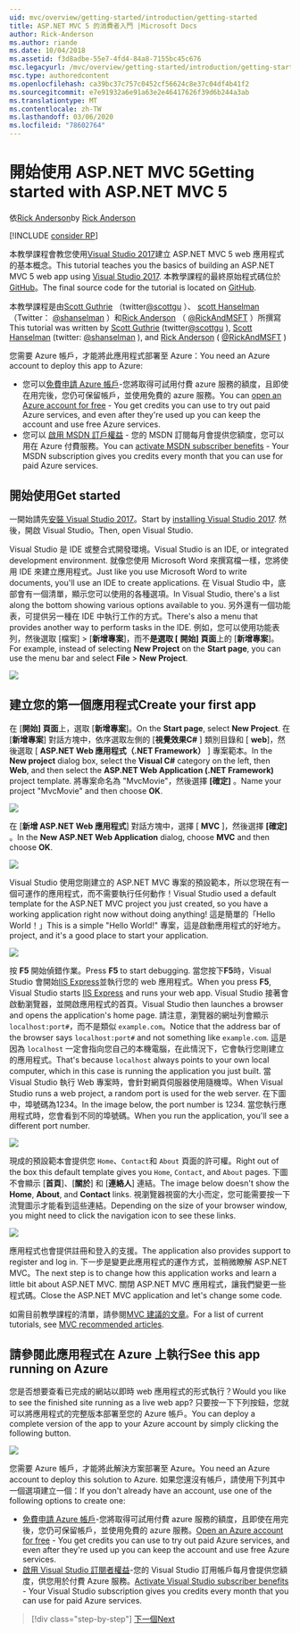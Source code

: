 ```yaml
---
uid: mvc/overview/getting-started/introduction/getting-started
title: ASP.NET MVC 5 的消費者入門 |Microsoft Docs
author: Rick-Anderson
ms.author: riande
ms.date: 10/04/2018
ms.assetid: f3d8adbe-55e7-4fd4-84a8-7155bc45c676
msc.legacyurl: /mvc/overview/getting-started/introduction/getting-started
msc.type: authoredcontent
ms.openlocfilehash: ca39bc37c757c0452cf56624c8e37c04df4b41f2
ms.sourcegitcommit: e7e91932a6e91a63e2e46417626f39d6b244a3ab
ms.translationtype: MT
ms.contentlocale: zh-TW
ms.lasthandoff: 03/06/2020
ms.locfileid: "78602764"
---
```

# <a name="getting-started-with-aspnet-mvc-5"></a><span data-ttu-id="e4447-102">開始使用 ASP.NET MVC 5</span><span class="sxs-lookup"><span data-stu-id="e4447-102">Getting started with ASP.NET MVC 5</span></span>

<span data-ttu-id="e4447-103">依[Rick Anderson](https://twitter.com/RickAndMSFT)</span><span class="sxs-lookup"><span data-stu-id="e4447-103">by [Rick Anderson](https://twitter.com/RickAndMSFT)</span></span>

[!INCLUDE [consider RP](../../../../includes/razor.md)]

<span data-ttu-id="e4447-104">本教學課程會教您使用[Visual Studio 2017](https://visualstudio.microsoft.com/downloads/?utm_medium=microsoft&utm_source=docs.microsoft.com&utm_campaign=button+cta&utm_content=download+vs2017)建立 ASP.NET MVC 5 web 應用程式的基本概念。</span><span class="sxs-lookup"><span data-stu-id="e4447-104">This tutorial teaches you the basics of building an ASP.NET MVC 5 web app using [Visual Studio 2017](https://visualstudio.microsoft.com/downloads/?utm_medium=microsoft&utm_source=docs.microsoft.com&utm_campaign=button+cta&utm_content=download+vs2017).</span></span> <span data-ttu-id="e4447-105">本教學課程的最終原始程式碼位於[GitHub](https://github.com/dotnet/AspNetDocs/tree/master/aspnet/mvc/overview/getting-started/introduction/sample/MvcMovie/MvcMovie)。</span><span class="sxs-lookup"><span data-stu-id="e4447-105">The final source code for the tutorial is located on [GitHub](https://github.com/dotnet/AspNetDocs/tree/master/aspnet/mvc/overview/getting-started/introduction/sample/MvcMovie/MvcMovie).</span></span>

<span data-ttu-id="e4447-106">本教學課程是由[Scott Guthrie](https://weblogs.asp.net/scottgu/) （twitter[@scottgu](https://twitter.com/scottgu) ）、 [scott Hanselman](http://www.hanselman.com/blog/) （Twitter： [@shanselman](https://twitter.com/shanselman) ）和[Rick Anderson](https://twitter.com/RickAndMSFT) （ [@RickAndMSFT](https://twitter.com/#!/RickAndMSFT) ）所撰寫</span><span class="sxs-lookup"><span data-stu-id="e4447-106">This tutorial was written by [Scott Guthrie](https://weblogs.asp.net/scottgu/) (twitter[@scottgu](https://twitter.com/scottgu) ), [Scott Hanselman](http://www.hanselman.com/blog/) (twitter: [@shanselman](https://twitter.com/shanselman) ), and [Rick Anderson](https://twitter.com/RickAndMSFT) ( [@RickAndMSFT](https://twitter.com/#!/RickAndMSFT) )</span></span>

<span data-ttu-id="e4447-107">您需要 Azure 帳戶，才能將此應用程式部署至 Azure：</span><span class="sxs-lookup"><span data-stu-id="e4447-107">You need an Azure account to deploy this app to Azure:</span></span>

- <span data-ttu-id="e4447-108">您可以[免費申請 Azure 帳戶](https://azure.microsoft.com/pricing/free-trial/?WT.mc_id=A443DD604)-您將取得可試用付費 azure 服務的額度，且即使在用完後，您仍可保留帳戶，並使用免費的 azure 服務。</span><span class="sxs-lookup"><span data-stu-id="e4447-108">You can [open an Azure account for free](https://azure.microsoft.com/pricing/free-trial/?WT.mc_id=A443DD604) - You get credits you can use to try out paid Azure services, and even after they're used up you can keep the account and use free Azure services.</span></span>
- <span data-ttu-id="e4447-109">您可以 [啟用 MSDN 訂戶權益](https://azure.microsoft.com/pricing/member-offers/msdn-benefits-details/?WT.mc_id=A443DD604) - 您的 MSDN 訂閱每月會提供您額度，您可以用在 Azure 付費服務。</span><span class="sxs-lookup"><span data-stu-id="e4447-109">You can [activate MSDN subscriber benefits](https://azure.microsoft.com/pricing/member-offers/msdn-benefits-details/?WT.mc_id=A443DD604) - Your MSDN subscription gives you credits every month that you can use for paid Azure services.</span></span>

## <a name="get-started"></a><span data-ttu-id="e4447-110">開始使用</span><span class="sxs-lookup"><span data-stu-id="e4447-110">Get started</span></span>

<span data-ttu-id="e4447-111">一開始請先[安裝 Visual Studio 2017](https://visualstudio.microsoft.com/downloads/?utm_medium=microsoft&utm_source=docs.microsoft.com&utm_campaign=button+cta&utm_content=download+vs2017)。</span><span class="sxs-lookup"><span data-stu-id="e4447-111">Start by [installing Visual Studio 2017](https://visualstudio.microsoft.com/downloads/?utm_medium=microsoft&utm_source=docs.microsoft.com&utm_campaign=button+cta&utm_content=download+vs2017).</span></span> <span data-ttu-id="e4447-112">然後，開啟 Visual Studio。</span><span class="sxs-lookup"><span data-stu-id="e4447-112">Then, open Visual Studio.</span></span>

<span data-ttu-id="e4447-113">Visual Studio 是 IDE 或整合式開發環境。</span><span class="sxs-lookup"><span data-stu-id="e4447-113">Visual Studio is an IDE, or integrated development environment.</span></span> <span data-ttu-id="e4447-114">就像您使用 Microsoft Word 來撰寫檔一樣，您將使用 IDE 來建立應用程式。</span><span class="sxs-lookup"><span data-stu-id="e4447-114">Just like you use Microsoft Word to write documents, you'll use an IDE to create applications.</span></span> <span data-ttu-id="e4447-115">在 Visual Studio 中，底部會有一個清單，顯示您可以使用的各種選項。</span><span class="sxs-lookup"><span data-stu-id="e4447-115">In Visual Studio, there's a list along the bottom showing various options available to you.</span></span> <span data-ttu-id="e4447-116">另外還有一個功能表，可提供另一種在 IDE 中執行工作的方式。</span><span class="sxs-lookup"><span data-stu-id="e4447-116">There's also a menu that provides another way to perform tasks in the IDE.</span></span> <span data-ttu-id="e4447-117">例如，您可以使用功能表列，然後選取 [檔案] > [**新增專案**]，而不**是選取 [** **開始] 頁面**上的 [**新增專案**]。</span><span class="sxs-lookup"><span data-stu-id="e4447-117">For example, instead of selecting **New Project** on the **Start page**, you can use the menu bar and select **File** > **New Project**.</span></span>

![](getting-started/_static/image1.png)

## <a name="create-your-first-app"></a><span data-ttu-id="e4447-118">建立您的第一個應用程式</span><span class="sxs-lookup"><span data-stu-id="e4447-118">Create your first app</span></span>

<span data-ttu-id="e4447-119">在 [**開始] 頁面**上，選取 [**新增專案**]。</span><span class="sxs-lookup"><span data-stu-id="e4447-119">On the **Start page**, select **New Project**.</span></span> <span data-ttu-id="e4447-120">在 [**新增專案**] 對話方塊中，依序選取左側的 [**視覺效果C#**  ] 類別目錄和 [ **web**]，然後選取 [ **ASP.NET Web 應用程式（.NET Framework）** ] 專案範本。</span><span class="sxs-lookup"><span data-stu-id="e4447-120">In the **New project** dialog box, select the **Visual C#** category on the left, then **Web**, and then select the **ASP.NET Web Application (.NET Framework)** project template.</span></span> <span data-ttu-id="e4447-121">將專案命名為 "MvcMovie"，然後選擇 **[確定]** 。</span><span class="sxs-lookup"><span data-stu-id="e4447-121">Name your project "MvcMovie" and then choose **OK**.</span></span>

![](getting-started/_static/image2.png)

<span data-ttu-id="e4447-122">在 [**新增 ASP.NET Web 應用程式**] 對話方塊中，選擇 [ **MVC** ]，然後選擇 **[確定]** 。</span><span class="sxs-lookup"><span data-stu-id="e4447-122">In the **New ASP.NET Web Application** dialog, choose **MVC** and then choose **OK**.</span></span>

![](getting-started/_static/image3.png)

<span data-ttu-id="e4447-123">Visual Studio 使用您剛建立的 ASP.NET MVC 專案的預設範本，所以您現在有一個可運作的應用程式，而不需要執行任何動作！</span><span class="sxs-lookup"><span data-stu-id="e4447-123">Visual Studio used a default template for the ASP.NET MVC project you just created, so you have a working application right now without doing anything!</span></span> <span data-ttu-id="e4447-124">這是簡單的「Hello World！」</span><span class="sxs-lookup"><span data-stu-id="e4447-124">This is a simple "Hello World!"</span></span> <span data-ttu-id="e4447-125">專案，這是啟動應用程式的好地方。</span><span class="sxs-lookup"><span data-stu-id="e4447-125">project, and it's a good place to start your application.</span></span>

![](getting-started/_static/image4.png)

<span data-ttu-id="e4447-126">按 **F5** 開始偵錯作業。</span><span class="sxs-lookup"><span data-stu-id="e4447-126">Press **F5** to start debugging.</span></span> <span data-ttu-id="e4447-127">當您按下**F5**時，Visual Studio 會開始[IIS Express](/iis/extensions/introduction-to-iis-express/iis-express-overview)並執行您的 web 應用程式。</span><span class="sxs-lookup"><span data-stu-id="e4447-127">When you press **F5**, Visual Studio starts [IIS Express](/iis/extensions/introduction-to-iis-express/iis-express-overview) and runs your web app.</span></span> <span data-ttu-id="e4447-128">Visual Studio 接著會啟動瀏覽器，並開啟應用程式的首頁。</span><span class="sxs-lookup"><span data-stu-id="e4447-128">Visual Studio then launches a browser and opens the application's home page.</span></span> <span data-ttu-id="e4447-129">請注意，瀏覽器的網址列會顯示 `localhost:port#`，而不是類似 `example.com`。</span><span class="sxs-lookup"><span data-stu-id="e4447-129">Notice that the address bar of the browser says `localhost:port#` and not something like `example.com`.</span></span> <span data-ttu-id="e4447-130">這是因為 `localhost` 一定會指向您自己的本機電腦，在此情況下，它會執行您剛建立的應用程式。</span><span class="sxs-lookup"><span data-stu-id="e4447-130">That's because `localhost` always points to your own local computer, which in this case is running the application you just built.</span></span> <span data-ttu-id="e4447-131">當 Visual Studio 執行 Web 專案時，會針對網頁伺服器使用隨機埠。</span><span class="sxs-lookup"><span data-stu-id="e4447-131">When Visual Studio runs a web project, a random port is used for the web server.</span></span> <span data-ttu-id="e4447-132">在下圖中，埠號碼為1234。</span><span class="sxs-lookup"><span data-stu-id="e4447-132">In the image below, the port number is 1234.</span></span> <span data-ttu-id="e4447-133">當您執行應用程式時，您會看到不同的埠號碼。</span><span class="sxs-lookup"><span data-stu-id="e4447-133">When you run the application, you'll see a different port number.</span></span>

![](getting-started/_static/image5.png)

<span data-ttu-id="e4447-134">現成的預設範本會提供您 `Home`、`Contact`和 `About` 頁面的許可權。</span><span class="sxs-lookup"><span data-stu-id="e4447-134">Right out of the box this default template gives you `Home`, `Contact`, and `About` pages.</span></span> <span data-ttu-id="e4447-135">下圖不會顯示 [**首頁**]、[**關於**] 和 [**連絡人**] 連結。</span><span class="sxs-lookup"><span data-stu-id="e4447-135">The image below doesn't show the **Home**, **About**, and **Contact** links.</span></span> <span data-ttu-id="e4447-136">視瀏覽器視窗的大小而定，您可能需要按一下流覽圖示才能看到這些連結。</span><span class="sxs-lookup"><span data-stu-id="e4447-136">Depending on the size of your browser window, you might need to click the navigation icon to see these links.</span></span>

![](getting-started/_static/image6.png)

<span data-ttu-id="e4447-137">應用程式也會提供註冊和登入的支援。</span><span class="sxs-lookup"><span data-stu-id="e4447-137">The application also provides support to register and log in.</span></span> <span data-ttu-id="e4447-138">下一步是變更此應用程式的運作方式，並稍微瞭解 ASP.NET MVC。</span><span class="sxs-lookup"><span data-stu-id="e4447-138">The next step is to change how this application works and learn a little bit about ASP.NET MVC.</span></span> <span data-ttu-id="e4447-139">關閉 ASP.NET MVC 應用程式，讓我們變更一些程式碼。</span><span class="sxs-lookup"><span data-stu-id="e4447-139">Close the ASP.NET MVC application and let's change some code.</span></span>

<span data-ttu-id="e4447-140">如需目前教學課程的清單，請參閱[MVC 建議的文章](../mvc-learning-sequence.md)。</span><span class="sxs-lookup"><span data-stu-id="e4447-140">For a list of current tutorials, see [MVC recommended articles](../mvc-learning-sequence.md).</span></span>

## <a name="see-this-app-running-on-azure"></a><span data-ttu-id="e4447-141">請參閱此應用程式在 Azure 上執行</span><span class="sxs-lookup"><span data-stu-id="e4447-141">See this app running on Azure</span></span>

<span data-ttu-id="e4447-142">您是否想要查看已完成的網站以即時 web 應用程式的形式執行？</span><span class="sxs-lookup"><span data-stu-id="e4447-142">Would you like to see the finished site running as a live web app?</span></span> <span data-ttu-id="e4447-143">只要按一下下列按鈕，您就可以將應用程式的完整版本部署至您的 Azure 帳戶。</span><span class="sxs-lookup"><span data-stu-id="e4447-143">You can deploy a complete version of the app to your Azure account by simply clicking the following button.</span></span>

[![](https://azuredeploy.net/deploybutton.png)](https://azuredeploy.net/?repository=https://github.com/dotnet/AspNetDocs/tree/master/aspnet/mvc/overview/getting-started/introduction/sample/MvcMovie&amp;WT.mc_id=deploy_azure_aspnet)

<span data-ttu-id="e4447-144">您需要 Azure 帳戶，才能將此解決方案部署至 Azure。</span><span class="sxs-lookup"><span data-stu-id="e4447-144">You need an Azure account to deploy this solution to Azure.</span></span> <span data-ttu-id="e4447-145">如果您還沒有帳戶，請使用下列其中一個選項建立一個：</span><span class="sxs-lookup"><span data-stu-id="e4447-145">If you don't already have an account, use one of the following options to create one:</span></span>

- <span data-ttu-id="e4447-146">[免費申請 Azure 帳戶](https://azure.microsoft.com/pricing/free-trial/?WT.mc_id=A443DD604)-您將取得可試用付費 azure 服務的額度，且即使在用完後，您仍可保留帳戶，並使用免費的 azure 服務。</span><span class="sxs-lookup"><span data-stu-id="e4447-146">[Open an Azure account for free](https://azure.microsoft.com/pricing/free-trial/?WT.mc_id=A443DD604) - You get credits you can use to try out paid Azure services, and even after they're used up you can keep the account and use free Azure services.</span></span>
- <span data-ttu-id="e4447-147">[啟用 Visual Studio 訂閱者權益](https://azure.microsoft.com/pricing/member-offers/credit-for-visual-studio-subscribers)-您的 Visual Studio 訂用帳戶每月會提供您額度，供您用於付費 Azure 服務。</span><span class="sxs-lookup"><span data-stu-id="e4447-147">[Activate Visual Studio subscriber benefits](https://azure.microsoft.com/pricing/member-offers/credit-for-visual-studio-subscribers) - Your Visual Studio subscription gives you credits every month that you can use for paid Azure services.</span></span>

> [!div class="step-by-step"]
> [<span data-ttu-id="e4447-148">下一個</span><span class="sxs-lookup"><span data-stu-id="e4447-148">Next</span></span>](adding-a-controller.md)
